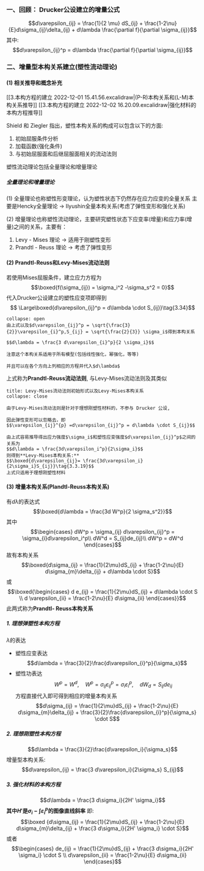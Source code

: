 ### 一、回顾： Drucker公设建立的增量公式

$$d\varepsilon_{ij} = \frac{1}{2 \mu} dS_{ij} + \frac{1-2\nu}{E}d\sigma_{ij}\delta_{ij} + d\lambda \frac{\partial f}{\partial \sigma_{ij}}$$
其中: 
$$d\varepsilon_{ij}^p = d\lambda \frac{\partial f}{\partial \sigma_{ij}}$$
### 二、增量型本构关系建立(塑性流动理论)
#### (1) 相关推导和概念补充
[[3.本构方程的建立 2022-12-01 15.41.56.excalidraw|(P-R)本构关系和(L-M)本构关系推导]]
[[3.本构方程的建立 2022-12-02 16.20.09.excalidraw|强化材料的本构方程推导]]

Shield 和 Ziegler 指出，塑性本构关系的构成可以包含以下的方面: 
1. 初始屈服条件分析
2. 加载函数(强化条件)
3. 与初始屈服面和后继屈服面相关的流动法则

塑性流动理论包括全量理论和增量理论
##### 全量理论和增量理论
(1) 全量理论也称塑性形变理论，认为塑性状态下仍然存在应力应变的全量关系
主要是Hencky全量理论 -> Ilyushin全量本构关系(考虑了弹性变形和强化关系)

(2) 增量理论也称塑性流动理论，主要研究塑性状态下应变率(增量)和应力率(增量)之间的关系，主要有：
1. Levy - Mises 理论 -> 适用于刚塑性变形
2. Prandtl - Reuss 理论 -> 考虑了弹性变形

#### (2) Prandtl-Reuss和Levy-Mises流动法则
若使用Mises屈服条件，建立应力方程为
$$\boxed{f(\sigma_{ij}) = \sigma_i^2 -\sigma_s^2 = 0}$$
代入Drucker公设建立的塑性应变项即得到
$$ \Large\boxed{d\varepsilon_{ij}^p = d\lambda \cdot S_{ij}}\tag{3.34}$$
`````ad-caution
collapse: open
由上式以及$d\varepsilon_{ij}^p = \sqrt{\frac{3}{2}}\varepsilon_{i}^p,S_{ij} = \sqrt{\frac{2}{3}} \sigma_i$得到本构关系

$$d\lambda = \frac{3 d\varepsilon_{i}^p}{2 \sigma_i}$$

注意这个本构关系适用于所有模型(包括线性强化，幂强化，等等)

并且可以在各个方向上列相应的方程并代入$d\lambda$
`````

上式称为**Prandtl-Reuss流动法则**, 与Levy-Mises流动法则及其类似

`````ad-note
title: Levy-Mises流动法则初始形式以及Levy-Mises本构关系
collapse: close

由于Levy-Mises流动法则是针对于理想刚塑性材料的，不参与 Drucker 公设, 

因此弹性变形可以忽略去，即
$$\varepsilon_{ij}^{p} =d\varepsilon_{ij}^p = d\lambda \cdot S_{ij}$$

由上式容易推导得出应力强度$\sigma_i$和塑性应变强度$d\varepsilon_{ij}^p$之间的关系为
$$d\lambda = \frac{3d\varepsilon_i^p}{2\sigma_i}$$
则得到**Levy-Mises本构关系:**
$$\boxed{d\varepsilon_{ij}= \frac{3d\varepsilon_i}{2\sigma_i}S_{ij}}\tag{3.3.19}$$
上式只适用于理想刚塑性材料
`````

#### (3) 增量本构关系(Plandtl-Reuss本构关系)
有$d\lambda$的表达式
$$\boxed{d\lambda = \frac{3d W^p}{2 \sigma_s^2}}$$
其中
$$\begin{cases}
dW^p  = \sigma_{ij} d\varepsilon_{ij}^p = \sigma_{i}d\varepsilon_i^p\\
dW^d = S_{ij}de_{ij}\\
dW^p = dW^d
\end{cases}$$
故有本构关系
$$\boxed{d\sigma_{ij} = \frac{1}{2\mu}dS_{ij} + \frac{1-2\nu}{E} d\sigma_{m}\delta_{ij} + d\lambda \cdot S}$$
或
$$\boxed{\begin{cases}
d e_{ij} = \frac{1}{2\mu}dS_{ij} + d\lambda \cdot S \\
d \varepsilon_{ii} = \frac{1-2\nu}{E} d\sigma_{ii}
\end{cases}}$$
此两式称为**Prandtl- Reuss本构关系**

##### 1. 理想弹塑性本构方程
$\lambda$的表达
- 塑性应变表达
$$d\lambda = \frac{3}{2}\frac{d\varepsilon_{i}^p}{\sigma_s}$$
- 塑性功表达
$$\qquad W^p = W^d,  \quad W^p = \sigma_{ij} \varepsilon_{ij}^p = \sigma_i \varepsilon_i^p , \quad dW_d = S_{ij}de_{ij}$$
方程直接代入即可得到相应的增量本构关系
$$d\sigma_{ij} = \frac{1}{2\mu}dS_{ij} + \frac{1-2\nu}{E} d\sigma_{m}\delta_{ij} + \frac{3}{2}\frac{d\varepsilon_{i}^p}{\sigma_s} \cdot S$$
##### 2. 理想刚塑性本构方程
$$d\lambda = \frac{3}{2}\frac{d\varepsilon_i}{\sigma_s}$$
增量型本构关系: 
$$d\varepsilon_{ij} = \frac{3 d\varepsilon_i}{2\sigma_s} S_{ij}$$
##### 3. 强化材料的本构方程
$$d\lambda = \frac{3 d\sigma_i}{2H' \sigma_i}$$
**其中$H'$是$\sigma_i -\int\varepsilon_i^p$的图像直线斜率**
即: 
$$\boxed {d\sigma_{ij} = \frac{1}{2\mu}dS_{ij} + \frac{1-2\nu}{E} d\sigma_{m}\delta_{ij} + \frac{3 d\sigma_i}{2H' \sigma_i} \cdot S}$$
或者
$$\begin{cases}
de_{ij} = \frac{1}{2\mu}dS_{ij} + \frac{3 d\sigma_i}{2H' \sigma_i} \cdot S \\
d\varepsilon_{ii} = \frac{1-2\nu}{E} d\sigma_{ii}
\end{cases}$$
